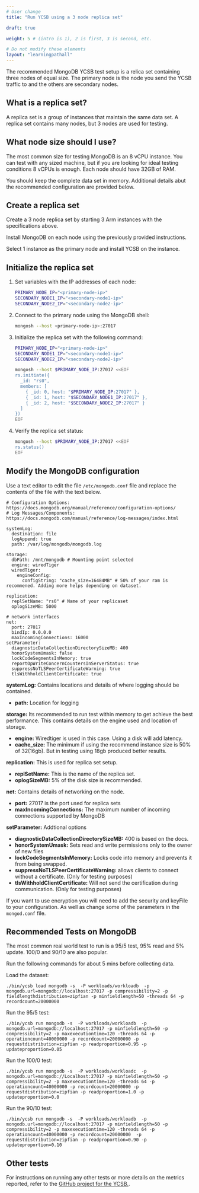 ```yaml
---
# User change
title: "Run YCSB using a 3 node replica set"

draft: true

weight: 5 # (intro is 1), 2 is first, 3 is second, etc.

# Do not modify these elements
layout: "learningpathall"
---
```


The recommended MongoDB YCSB test setup is a relica set containing three nodes of equal size. The primary node is the node you send the YCSB traffic to and the others are secondary nodes.

## What is a replica set?

A replica set is a group of instances that maintain the same data set. A replica set contains many nodes, but 3 nodes are used for testing. 

## What node size should I use?

The most common size for testing MongoDB is an 8 vCPU instance. You can test with any sized machine, but if you are looking for ideal testing conditions 8 vCPUs is enough. Each node should have 32GB of RAM.

You should keep the complete data set in memory. Additional details abut the recommended configuration are provided below.

## Create a replica set

Create a 3 node replica set by starting 3 Arm instances with the specifications above. 

Install MongoDB on each node using the previously provided instructions. 

Select 1 instance as the primary node and install YCSB on the instance.

## Initialize the replica set

1. Set variables with the IP addresses of each node:

    ```bash
    PRIMARY_NODE_IP="<primary-node-ip>"
    SECONDARY_NODE1_IP="<secondary-node1-ip>"
    SECONDARY_NODE2_IP="<secondary-node2-ip>"
    ```

2. Connect to the primary node using the MongoDB shell:

    ```bash
    mongosh --host <primary-node-ip>:27017
    ```

3. Initialize the replica set with the following command:

    ```bash
    PRIMARY_NODE_IP="<primary-node-ip>"
    SECONDARY_NODE1_IP="<secondary-node1-ip>"
    SECONDARY_NODE2_IP="<secondary-node2-ip>"

    mongosh --host $PRIMARY_NODE_IP:27017 <<EOF
    rs.initiate({
      _id: "rs0",
      members: [
        { _id: 0, host: "$PRIMARY_NODE_IP:27017" },
        { _id: 1, host: "$SECONDARY_NODE1_IP:27017" },
        { _id: 2, host: "$SECONDARY_NODE2_IP:27017" }
      ]
    })
    EOF
    ```

3. Verify the replica set status:

    ```bash
    mongosh --host $PRIMARY_NODE_IP:27017 <<EOF
    rs.status()
    EOF
    ```

## Modify the MongoDB configuration

Use a text editor to edit the file `/etc/mongodb.conf` file and replace the contents of the file with the text below.

```console
# Configuration Options: https://docs.mongodb.org/manual/reference/configuration-options/
# Log Messages/Components: https://docs.mongodb.com/manual/reference/log-messages/index.html

systemLog:
  destination: file
  logAppend: true
  path: /var/log/mongodb/mongodb.log

storage:
  dbPath: /mnt/mongodb # Mounting point selected
  engine: wiredTiger
  wiredTiger:
    engineConfig:
      configString: "cache_size=16484MB" # 50% of your ram is recommened. Adding more helps depending on dataset.

replication:
  replSetName: "rs0" # Name of your replicaset
  oplogSizeMB: 5000

# network interfaces
net:
  port: 27017
  bindIp: 0.0.0.0
  maxIncomingConnections: 16000
setParameter:
  diagnosticDataCollectionDirectorySizeMB: 400
  honorSystemUmask: false
  lockCodeSegmentsInMemory: true
  reportOpWriteConcernCountersInServerStatus: true
  suppressNoTLSPeerCertificateWarning: true
  tlsWithholdClientCertificate: true
```

**systemLog:** Contains locations and details of where logging should be contained.
- **path:** Location for logging

**storage:** Its recommended to run test within memory to get achieve the best performance. This contains details on the engine used and location of storage.
- **engine:** Wiredtiger is used in this case. Using a disk will add latency.
- **cache_size:** The minimum if using the recommend instance size is 50% of 32(16gb). But in testing using 18gb produced better results.

**replication:** This is used for replica set setup.
- **replSetName:** This is the name of the replica set.
- **oplogSizeMB:** 5% of the disk size is recommended.

**net:** Contains details of networking on the node.
- **port:** 27017 is the port used for replica sets
- **maxIncomingConnections:** The maximum number of incoming connections supported by MongoDB

**setParameter:** Addtional options
- **diagnosticDataCollectionDirectorySizeMB:** 400 is based on the docs.
- **honorSystemUmask:** Sets read and write permissions only to the owner of new files
- **lockCodeSegmentsInMemory:** Locks code into memory and prevents it from being swapped.
- **suppressNoTLSPeerCertificateWarning:** allows clients to connect without a certificate. (Only for testing purposes)
- **tlsWithholdClientCertificate:** Will not send the certification during communication. (Only for testing purposes)

If you want to use encryption you will need to add the security and keyFile to your configuration. As well as change some of the parameters in the `mongod.conf` file.


## Recommended Tests on MongoDB

The most common real world test to run is a 95/5 test, 95% read and 5% update. 100/0 and 90/10 are also popular. 

Run the following commands for about 5 mins before collecting data.

Load the dataset:

```console
./bin/ycsb load mongodb -s  -P workloads/workloadb  -p mongodb.url=mongodb://localhost:27017 -p compressibility=2 -p fieldlengthdistribution=zipfian -p minfieldlength=50 -threads 64 -p recordcount=20000000
```

Run the 95/5 test:

```console
./bin/ycsb run mongodb -s  -P workloads/workloadb  -p mongodb.url=mongodb://localhost:27017 -p minfieldlength=50 -p compressibility=2 -p maxexecutiontime=120 -threads 64 -p operationcount=40000000 -p recordcount=20000000 -p requestdistribution=zipfian -p readproportion=0.95 -p updateproportion=0.05

```

Run the 100/0 test:

```console
./bin/ycsb run mongodb -s  -P workloads/workloadc  -p mongodb.url=mongodb://Localhost:27017 -p minfieldlength=50 -p compressibility=2 -p maxexecutiontime=120 -threads 64 -p operationcount=40000000 -p recordcount=20000000 -p requestdistribution=zipfian -p readproportion=1.0 -p updateproportion=0.0
```

Run the 90/10 test:

```console
./bin/ycsb run mongodb -s  -P workloads/workloadb  -p mongodb.url=mongodb://localhost:27017 -p minfieldlength=50 -p compressibility=2 -p maxexecutiontime=120 -threads 64 -p operationcount=40000000 -p recordcount=20000000  -p requestdistribution=zipfian -p readproportion=0.90 -p updateproportion=0.10
```

## Other tests

For instructions on running any other tests or more details on the metrics reported, refer to the [GitHub project for the YCSB.](https://github.com/brianfrankcooper/YCSB/wiki/).

